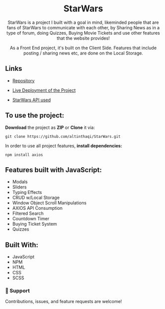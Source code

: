 <h1 align="center">StarWars</h1>

<p align="center">StarWars is a project I built with a goal in mind, likeminded people that are fans of StarWars to communicate with each other, by Sharing News as in a type of forum, doing Quizzes, Buying Movie Tickets and use other features that the website provides!</p>
<p align="center">As a Front End project, it's built on the Client Side. Features that include posting / sharing news etc, are done on the Local Storage.</p>

## Links

- [Repository](https://github.com/altinthaqi/StarWars "StarWars Repo")

- [Live Deployment of the Project](<Homepage url> "Live View")

- [StarWars API used](https://akabab.github.io/starwars-api/ "API")

## To use the project:

**Download** the project as **ZIP** or **Clone** it via:

`git clone https://github.com/altinthaqi/StarWars.git`

In order to use all project features, **install dependencies:**

`npm install axios`

## Features built with JavaScript:

- Modals
- Sliders
- Typing Effects
- CRUD w/Local Storage
- Window Object Scroll Manipulations
- AXIOS API Consumption
- Filtered Search
- Countdown Timer
- Buying Ticket System
- Quizzes

## Built With:

- JavaScript
- NPM
- HTML
- CSS
- SCSS

### 🤝 Support

Contributions, issues, and feature requests are welcome!
